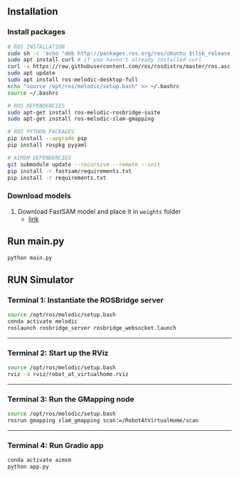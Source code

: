 ## Installation

### Install packages

```bash
# ROS INSTALLATION
sudo sh -c 'echo "deb http://packages.ros.org/ros/ubuntu $(lsb_release -sc) main" > /etc/apt/sources.list.d/ros-latest.list'
sudo apt install curl # if you haven't already installed curl
curl -s https://raw.githubusercontent.com/ros/rosdistro/master/ros.asc | sudo apt-key add -sudo apt updatesudo apt update
sudo apt update
sudo apt install ros-melodic-desktop-full
echo "source /opt/ros/melodic/setup.bash" >> ~/.bashrc
source ~/.bashrc

# ROS DEPENDENCIES
sudo apt-get install ros-melodic-rosbridge-suite
sudo apt-get install ros-melodic-slam-gmapping

# ROS PYTHON PACKAGES
pip install --upgrade pip
pip install rospkg pyyaml

# AIMSM DEPENDENCIES
git submodule update --recursive --remote --init
pip install -r fastsam/requirements.txt
pip install -r requirements.txt
```

### Download models

1. Download FastSAM model and place it in `weights` folder
   - [link](https://drive.google.com/file/d/1m1sjY4ihXBU1fZXdQ-Xdj-mDltW-2Rqv/view?usp=sharing)

## Run main.py

```bash
python main.py
```

## RUN Simulator

### Terminal 1: Instantiate the ROSBridge server

```bash
source /opt/ros/melodic/setup.bash
conda activate melodic
roslaunch rosbridge_server rosbridge_websocket.launch
```

---

### Terminal 2: Start up the RViz

```bash
source /opt/ros/melodic/setup.bash
rviz -d rviz/robot_at_virtualhome.rviz
```

---

### Terminal 3: Run the GMapping node

```bash
source /opt/ros/melodic/setup.bash
rosrun gmapping slam_gmapping scan:=/RobotAtVirtualHome/scan
```

---

### Terminal 4: Run Gradio app

```bash
conda activate aimsm
python app.py
```
